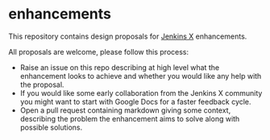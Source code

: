 # enhancements

This repository contains design proposals for [Jenkins X](https://jenkins-x.io/) enhancements.

All proposals are welcome, please follow this process:

- Raise an issue on this repo describing at high level what the enhancement looks to achieve and whether you would like any help with the proposal.
- If you would like some early collaboration from the Jenkins X community you might want to start with Google Docs for a faster feedback cycle.
- Open a pull request containing markdown giving some context, describing the problem the enhancement aims to solve along with possible solutions.
